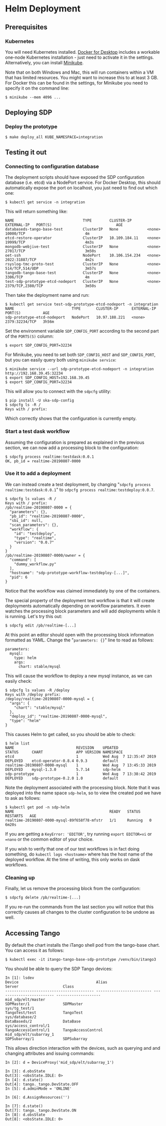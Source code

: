 
Helm Deployment
===============

Prerequisites
-------------

### Kubernetes

You will need Kubernetes installed. [Docker for
Desktop](https://www.docker.com/products/docker-desktop) includes a
workable one-node Kubernetes installation - just need to activate it
in the settings. Alternatively, you can install
[Minikube](https://kubernetes.io/docs/tasks/tools/install-minikube/).

Note that on both Windows and Mac, this will run containers within a
VM that has limited resources. You might want to increase this to at
least 3 GB. For Docker this can be found in the settings, for Minikube
you need to specify it on the command line:

    $ minikube --mem 4096 ...

Deploying SDP
-------------

### Deploy the prototype

```
$ make deploy_all KUBE_NAMESPACE=integration
```

Testing it out
--------------

### Connecting to configuration database

The deployment scripts should have exposed the SDP configuration
database (i.e. etcd) via a NodePort service. For Docker Desktop, this
should automatically expose the port on localhost, you just need to
find out which one:

```
$ kubectl get service -n integration
```

This will return something like:
```
NAME                               TYPE        CLUSTER-IP       EXTERNAL-IP   PORT(S)                             AGE
databaseds-tango-base-test         ClusterIP   None             <none>        10000/TCP                           4m
etcd-restore-operator              ClusterIP   10.109.184.11    <none>        19999/TCP                           4m3s
mongodb-webjive-test               ClusterIP   None             <none>        27017/TCP                           3m50s
oet-ssh                            NodePort    10.106.154.234   <none>        2022:31887/TCP                      4m2s
rsyslog-tmc-proto-test             ClusterIP   None             <none>        514/TCP,514/UDP                     3m57s
tangodb-tango-base-test            ClusterIP   None             <none>        3306/TCP                            4m
test-sdp-prototype-etcd-nodeport   ClusterIP   None             <none>        2379/TCP,2380/TCP                   3m50s
```

Then take the deployment name and run: 

    $ kubectl get service test-sdp-prototype-etcd-nodeport -n integration
    NAME                          TYPE       CLUSTER-IP      EXTERNAL-IP   PORT(S)          AGE
    sdp-prototype-etcd-nodeport   NodePort   10.97.188.221   <none>        2379:32234/TCP   3h56m

Set the environment variable `SDP_CONFIG_PORT` according to the
second part of the `PORTS(S)` column:

    $ export SDP_CONFIG_PORT=32234

For Minikube, you need to set both `SDP_CONFIG_HOST` and
`SDP_CONFIG_PORT`, but you can easily query both using
`minikube service`:

    $ minikube service --url sdp-prototype-etcd-nodeport -n integration
    http://192.168.39.45:32234
    $ export SDP_CONFIG_HOST=192.168.39.45
    $ export SDP_CONFIG_PORT=32234

This will allow you to connect with the `sdpcfg` utility:

    $ pip install -U ska-sdp-config
    $ sdpcfg ls -R /
    Keys with / prefix:

Which correctly shows that the configuration is currently empty.

### Start a test dask workflow
Assuming the configuration is prepared as explained in the previous section, we can now add a processing block to the configuration:

    $ sdpcfg process realtime:testdask:0.0.1
    OK, pb_id = realtime-20190807-0000

### Use it to add a deployment

We can instead create a test deployment, by changing "`sdpcfg process realtime:testdask:0.0.1`" to `sdpcfg process realtime:testdeploy:0.0.7`.

    $ sdpcfg ls values -R /
    Keys with / prefix:
    /pb/realtime-20190807-0000 = {
      "parameters": {},
      "pb_id": "realtime-20190807-0000",
      "sbi_id": null,
      "scan_parameters": {},
      "workflow": {
        "id": "testdeploy",
        "type": "realtime",
        "version": "0.0.7"
      }
    }
    /pb/realtime-20190807-0000/owner = {
      "command": [
        "dummy_workflow.py"
      ],
      "hostname": "sdp-prototype-workflow-testdeploy-[...]",
      "pid": 6
    }

Notice that the workflow was claimed immediately by one of the containers. 

The special property of the deployment test workflow is that it will
create deployments automatically depending on workflow parameters. It
even watches the processing block parameters and will add deployments
while it is running. Let's try this out:

    $ sdpcfg edit /pb/realtime-[...]

At this point an editor should open with the processing block
information formatted as YAML. Change the "`parameters: {}`" line to
read as follows:

    parameters:
      mysql:
        type: helm
        args:
          chart: stable/mysql

This will cause the workflow to deploy a new mysql instance, as we can
easily check:

    $ sdpcfg ls values -R /deploy
    Keys with /deploy prefix:
    /deploy/realtime-20190807-0000-mysql = {
      "args": {
        "chart": "stable/mysql"
      },
      "deploy_id": "realtime-20190807-0000-mysql",
      "type": "helm"
    }

This causes Helm to get called, so you should be able to check:

    $ helm list
    NAME                        	REVISION	UPDATED                 	STATUS  	CHART              	APP VERSION	NAMESPACE
    etcd                        	1       	Wed Aug  7 12:35:47 2019	DEPLOYED	etcd-operator-0.8.4	0.9.3      	default  
    realtime-20190807-0000-mysql	1       	Wed Aug  7 13:45:33 2019	DEPLOYED	mysql-1.3.0        	5.7.14     	sdp-helm 
    sdp-prototype               	1       	Wed Aug  7 13:38:42 2019	DEPLOYED	sdp-prototype-0.2.0	1.0        	default

Note the deployment associated with the processing block. Note that it
was deployed into the name space `sdp-helm`, so to view the created pod we
have to ask as follows:

    $ kubectl get pod -n sdp-helm
    NAME                                           READY   STATUS    RESTARTS   AGE
    realtime-20190807-0000-mysql-89f658f78-mfstr   1/1     Running   0          6m20s

If you are getting a `KeyError: 'EDITOR'`, try running `export EDITOR=vi` or `=nano` or the common editor of your choice.

If you wish to verify that one of our test workflows is in fact doing something, do `kubectl logs <hostname>` where <hostname> has the host name of the deployed workflow. At the time of writing, this only works on dask workflows. 

### Cleaning up

Finally, let us remove the processing block from the configuration:

    $ sdpcfg delete /pb/realtime-[...]

If you re-run the commands from the last section you will notice that
this correctly causes all changes to the cluster configuration to be
undone as well.

Accessing Tango
---------------

By default the chart installs the iTango shell pod from the tango-base
chart. You can access it as follows:

    $ kubectl exec -it itango-tango-base-sdp-prototype /venv/bin/itango3

You should be able to query the SDP Tango devices:

    In [1]: lsdev
    Device                                   Alias                     Server                    Class
    ---------------------------------------- ------------------------- ------------------------- --------------------
    mid_sdp/elt/master                                                 SDPMaster/1               SDPMaster
    sys/tg_test/1                                                      TangoTest/test            TangoTest
    sys/database/2                                                     DataBaseds/2              DataBase
    sys/access_control/1                                               TangoAccessControl/1      TangoAccessControl
    mid_sdp/elt/subarray_1                                             SDPSubarray/1             SDPSubarray

This allows direction interaction with the devices, such as querying and
and changing attributes and issuing commands:

    In [2]: d = DeviceProxy('mid_sdp/elt/subarray_1')

    In [3]: d.obsState
    Out[3]: <obsState.IDLE: 0>
    In [4]: d.state()
    Out[4]: tango._tango.DevState.OFF
    In [5]: d.adminMode = 'ONLINE'
    
    In [6]: d.AssignResources('')
    
    In [7]: d.state()
    Out[7]: tango._tango.DevState.ON
    In [8]: d.obsState
    Out[8]: <obsState.IDLE: 0>

